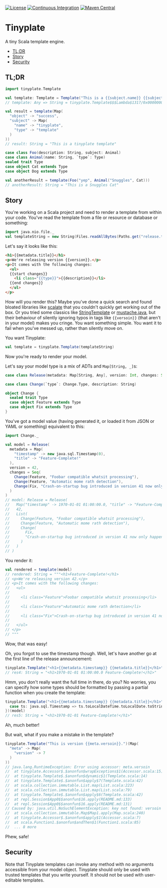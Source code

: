 [![License](https://img.shields.io/github/license/barnardb/tinyplate)](https://github.com/barnardb/tinyplate/blob/master/LICENSE)
[![Continuous Integration](https://github.com/barnardb/tinyplate/workflows/CI/badge.svg)](https://github.com/barnardb/tinyplate/actions?query=workflow%3ACI)
[![Maven Central](https://img.shields.io/maven-central/v/io.github.barnardb/tinyplate_2.13)](https://search.maven.org/search?q=g:io.github.barnardb%20a:tinyplate_*)


Tinyplate
=========

A tiny Scala template engine.

- [TL;DR](#tldr)
- [Story](#story)
- [Security](#security)


TL;DR
-----

```scala
import tinyplate.Template

val template: Template = Template("This is a {{subject.name}} {{subject.type}}")
// template: Any => String = tinyplate.Template$$$Lambda$1317/0x000000080184b840@40c28b0d

val result = template(Map(
  "object" -> "success",
  "subject" -> Map(
    "name" -> "tinyplate",
    "type" -> "template"
  )
))
// result: String = "This is a tinyplate template"

case class Foo(description: String, subject: Animal)
case class Animal(name: String, `type`: Type)
sealed trait Type
case object Cat extends Type
case object Dog extends Type

val anotherResult = template(Foo("yep", Animal("Snuggles", Cat)))
// anotherResult: String = "This is a Snuggles Cat"
```


Story
-----

You're working on a Scala project and need to render a template from within your code. You've read the template from a file or resource or database or something: 

```scala
import java.nio.file._
val templateString = new String(Files.readAllBytes(Paths.get("release.template.html")))
```
 
Let's say it looks like this:

```html
<h1>{{metadata.title}}</h1>
<p>We're releasing version {{version}}.</p>
<p>It comes with the following changes:
  <ul>
  {{start changes}}
    <li class="{{type}}">{{description}}</li>
  {{end changes}}
  </ul>
</p>
```

How will you render this? Maybe you've done a quick search and found bloated libraries like [scalate](https://github.com/scalate/scalate) that you couldn't quickly get working out of the box. Or you tried some classics like [StringTemplate](https://www.stringtemplate.org/) or [mustache.java](https://github.com/spullara/mustache.java), but their behaviour of silently ignoring typos in tags like `{{versoin}}` (that aren't in your model) makes you cringe. You want something simple. You want it to fail when you've messed up, rather than silently move on.

You want Tinyplate:

```scala
val template = tinyplate.Template(templateString)
```

Now you're ready to render your model.

Let's say your model type is a mix of ADTs and `Map[String, _]`s:

```scala
case class Release(metadata: Map[String, Any], version: Int, changes: Seq[Change])

case class Change(`type`: Change.Type, description: String)

object Change {
  sealed trait Type
  case object Feature extends Type
  case object Fix extends Type
}
```

You've got a model value (having generated it, or loaded it from JSON or YAML or something) equivalent to this:

```scala
import Change._

val model = Release(
  metadata = Map(
    "timestamp" -> new java.sql.Timestamp(0),
    "title" -> "Feature-Complete!"
  ),
  version = 42,
  changes = Seq(
    Change(Feature, "Foobar compatible whatsit processing"),
    Change(Feature, "Automatic mome rath detection"),
    Change(Fix, "Crash-on-startup bug introduced in version 41 now only happens on blue moons")
  )
)
// model: Release = Release(
//   Map("timestamp" -> 1970-01-01 01:00:00.0, "title" -> "Feature-Complete!"),
//   42,
//   List(
//     Change(Feature, "Foobar compatible whatsit processing"),
//     Change(Feature, "Automatic mome rath detection"),
//     Change(
//       Fix,
//       "Crash-on-startup bug introduced in version 41 now only happens on blue moons"
//     )
//   )
// )
```

You render it:

```scala
val rendered = template(model)
// rendered: String = """<h1>Feature-Complete!</h1>
// <p>We're releasing version 42.</p>
// <p>It comes with the following changes:
//   <ul>
//   
//     <li class="Feature">Foobar compatible whatsit processing</li>
//   
//     <li class="Feature">Automatic mome rath detection</li>
//   
//     <li class="Fix">Crash-on-startup bug introduced in version 41 now only happens on blue moons</li>
//   
//   </ul>
// </p>
// """
```

Wow, that was easy!

Oh, you forgot to use the timestamp though. Well, let's have another go at the first line of the release announcement:

```scala
tinyplate.Template("<h1>{{metadata.timestamp}} {{metadata.title}}</h1>")(model)
// res4: String = "<h1>1970-01-01 01:00:00.0 Feature-Complete!</h1>"
```

Hmm, you don't really want the full time in there, do you? No worries, you can specify how some types should be formatted by passing a partial function when you create the template:

```scala
tinyplate.Template("<h1>{{metadata.timestamp}} {{metadata.title}}</h1>", {
  case ts: java.sql.Timestamp => ts.toLocalDateTime.toLocalDate.toString
})(model)
// res5: String = "<h1>1970-01-01 Feature-Complete!</h1>"
```

Ah, much better!

But wait, what if you make a mistake in the template?

```scala
tinyplate.Template("This is version {{meta.versoin}}.")(Map(
  "meta" -> Map(
    "version" -> 7
  )
))
// java.lang.RuntimeException: Error using accessor: meta.versoin
// 	at tinyplate.Accessor$.$anonfun$wrapExceptions$1(Accessor.scala:15)
// 	at tinyplate.Template$.$anonfun$dynamic$1(Template.scala:14)
// 	at tinyplate.Template$.$anonfun$apply$7(Template.scala:42)
// 	at scala.collection.immutable.List.map(List.scala:223)
// 	at scala.collection.immutable.List.map(List.scala:79)
// 	at tinyplate.Template$.$anonfun$apply$6(Template.scala:42)
// 	at repl.Session$App0$$anonfun$16.apply(README.md:133)
// 	at repl.Session$App0$$anonfun$16.apply(README.md:131)
// Caused by: java.util.NoSuchElementException: key not found: versoin
// 	at scala.collection.immutable.Map$Map1.apply(Map.scala:240)
// 	at tinyplate.Accessor$.$anonfun$apply$1(Accessor.scala:7)
// 	at scala.Function1.$anonfun$andThen$1(Function1.scala:85)
// 	... 8 more
```

Phew, safe!


Security
--------

Note that Tinyplate templates can invoke any method with no arguments accessible from your model object. Tinyplate should only be used with trusted templates that you write yourself. It should not be used with user-editable templates.
